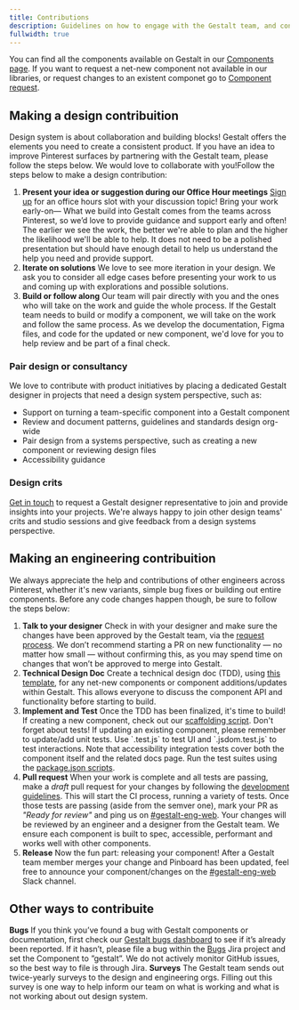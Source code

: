 ```yaml
---
title: Contributions 
description: Guidelines on how to engage with the Gestalt team, and contribute.
fullwidth: true
---
```


You can find all the components available on Gestalt in our [Components page](https://gestalt.pinterest.systems/web/overview). If you want to request a net-new component not available in our libraries, or request changes to an existent componet go to [Component request](/team_support/component_request).

## Making a design contribuition

Design system is about collaboration and building blocks! Gestalt offers the elements you need to create a consistent product. If you have an idea to improve Pinterest surfaces by partnering with the Gestalt team, please follow the steps below. We would love to collaborate with you!Follow the steps below to make a design contribution: 

1. **Present your idea or suggestion during our Office Hour meetings**
    [Sign up](https://pinch.pinadmin.com/gestaltSignUp) for an office hours slot with your discussion topic! 
    Bring your work early-on— What we build into Gestalt comes from the teams across Pinterest, so we’d love to provide guidance and support early and often! The earlier we see the work, the better we're able to plan and the higher the likelihood we'll be able to help. It does not need to be a polished presentation but should have enough detail to help us understand the help you need and provide support.
2. **Iterate on solutions**
    We love to see more iteration in your design. We ask you to consider all edge cases before presenting your work to us and coming up with explorations and possible solutions.
3. **Build or follow along**
   Our team will pair directly with you and the ones who will take on the work and guide the whole process. If the Gestalt team needs to build or modify a component, we will take on the work and follow the same process. As we develop the documentation, Figma files, and code for the updated or new component, we'd love for you to help review and be part of a final check. 

### Pair design or consultancy

We love to contribute with product initiatives by placing a dedicated Gestalt designer in projects that need a design system perspective, such as:

- Support on turning a team-specific component into a Gestalt component
- Review and document patterns, guidelines and standards design org-wide
- Pair design from a systems perspective, such as creating a new component or reviewing design files
- Accessibility guidance


### Design crits 

[Get in touch](https://pinch.pinadmin.com/gestaltSignUp) to request a Gestalt designer representative to join and provide insights into your projects. We're always happy to join other design teams' crits and studio sessions and give feedback from a design systems perspective.

## Making an engineering contribuition

We always appreciate the help and contributions of other engineers across Pinterest, whether it's new variants, simple bug fixes or building out entire components. Before any code changes happen though, be sure to follow the steps below:
1. **Talk to your designer**
   Check in with your designer and make sure the changes have been approved by the Gestalt team, via the [request process](/team_support/component_request). We don’t recommend starting a PR on new functionality — no matter how small — without confirming this, as you may spend time on changes that won’t be approved to merge into Gestalt.
2. **Technical Design Doc**
   Create a technical design doc (TDD), using [this template](https://pinch.pinadmin.com/gestaltTDD), for any net-new components or component additions/updates within Gestalt. This allows everyone to discuss the component API and functionality before starting to build.
3. **Implement and Test**
   Once the TDD has been finalized, it's time to build! If creating a new component, check out our [scaffolding script](https://github.com/pinterest/gestalt/blob/master/scripts/generateComponent.js). Don't forget about tests! If updating an existing component, please remember to update/add unit tests. Use \`.test.js\` to test UI and \`.jsdom.test.js\` to test interactions. Note that accessibility integration tests cover both the component itself and the related docs page. Run the test suites using the [package.json scripts](https://github.com/pinterest/gestalt/blob/master/package.json#L101).
4. **Pull request**
    When your work is complete and all tests are passing, make a _draft_ pull request for your changes by following the [development guidelines](/get_started/developers/installation). This will start the CI process, running a variety of tests. Once those tests are passing (aside from the semver one), mark your PR as _"Ready for review"_ and ping us on [#gestalt-eng-web](https://pinch.pinadmin.com/gestaltSlack). Your changes will be reviewed by an engineer and a designer from the Gestalt team. We ensure each component is built to spec, accessible, performant and works well with other components.
5. **Release**
   Now the fun part: releasing your component! After a Gestalt team member merges your change and Pinboard has been updated, feel free to announce your component/changes on the [#gestalt-eng-web](https://pinch.pinadmin.com/gestaltSlack) Slack channel.

## Other ways to contribuite

**Bugs**
If you think you’ve found a bug with Gestalt components or documentation, first check our [Gestalt bugs dashboard](https://jira.pinadmin.com/secure/Dashboard.jspa?selectPageId=29639) to see if it’s already been reported. If it hasn’t, please file a bug within the [Bugs](https://pinch.pinadmin.cm/gestaltJiraBugs) Jira project and set the Component to ”gestalt”. We do not actively monitor GitHub issues, so the best way to file is through Jira.
**Surveys**
The Gestalt team sends out twice-yearly surveys to the design and engineering orgs. Filling out this survey is one way to help inform our team on what is working and what is not working about out design system.
